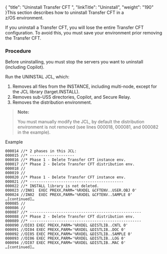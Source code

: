 {
    "title": "Uninstall Transfer CFT ",
    "linkTitle": "Uninstall",
    "weight": "190"
}This section describes how to uninstall Transfer CFT in a z/OS environment.

If you uninstall a Transfer CFT, you will lose the entire Transfer CFT
configuration. To avoid this, you must save your environment prior removing the Transfer CFT.

### Procedure

Before uninstalling, you must stop the servers you want to uninstall (including Copilot).

Run the UNINSTAL JCL, which:

1.  Removes all files from the INSTANCE, including multi-node, except for the JCL library (target.INSTALL).
2.  Removes sub-USS directories, Copilot, and Secure Relay.
3.  Removes the distribution environment.

> **Note:**
>
> You must manually modify the JCL, by default the distribution environment is not removed (see lines 000018, 000081, and 000082 in the example).

<span class="autonumber"></span>Example



    000014 //* 2 phases in this JCL:
    000015 //* --------------------
    000016 //* Phase 1 - Delete Transfer CFT instance env.
    000017 //* Phase 2 - Delete Transfer CFT distribution env.
    000018 //
    000019 //
    000020 //* Phase 1 - Delete Transfer CFT instance env.
    000021 //* ------------------------------------------
    000022 //* INSTALL library is not deleted.
    000023 //IN01  EXEC PREXX,PARM='%RXDEL &CFTENV..USER.OBJ 0'
    000024 //IN02  EXEC PREXX,PARM='%RXDEL &CFTENV..SAMPLE 0'
    …[continued]…
    000085 //
    000086 //
    000087 //* --------------------------------------------------
    000088 //* Phase 2 - Delete Transfer CFT distribution env.
    000089 //* --------------------------------------------------
    000090 //DI03 EXEC PREXX,PARM='%RXDEL &DISTLIB..CNTL 0'
    000091 //DI04 EXEC PREXX,PARM='%RXDEL &DISTLIB..DOC 0'
    000092 //DI05 EXEC PREXX,PARM='%RXDEL &DISTLIB..SAMPLE 0'
    000093 //DI06 EXEC PREXX,PARM='%RXDEL &DISTLIB..LOG 0'
    000094 //DI07 EXEC PREXX,PARM='%RXDEL &DISTLIB..MAC 0'
    …[continued]…
